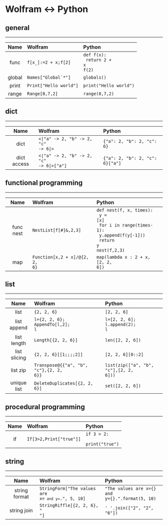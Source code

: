 # Wolfram ↔ Python
## general
---
 Name | Wolfram | Python
:---:|:---|:---
func|<code>f[x_]:=2 + x;f[2]</code>|<code>def f(x):<br>	return 2 + x<br>f(2)<br></code>
global|<code>Names["Global`*"]</code>|<code>globals()</code>
print|<code>Print["Hello world"]</code>|<code>print("Hello world")</code>
range|<code>Range[0,7,2]</code>|<code>range(0,7,2)</code>


## dict
---
 Name | Wolfram | Python
:---:|:---|:---
dict|<code><\|"a" -> 2, "b" -> 2, "c" -> 6\|></code>|<code>{"a": 2, "b": 2, "c": 6}</code>
dict access|<code><\|"a" -> 2, "b" -> 2, "c" -> 6\|>["a"]</code>|<code>{"a": 2, "b": 2, "c": 6}["a"]</code>


## functional programming
---
 Name | Wolfram | Python
:---:|:---|:---
func nest|<code>NestList[f[#]&,2,3]</code>|<code>def nest(f, x, times):<br>    y = [x]<br>    for i in range(times-1):<br>        y.append(f(y[-1]))<br>    return y<br>nest(f,2,3)<br></code>
map|<code>Function[x,2 + x]/@{2, 2, 6}</code>|<code>map(lambda x : 2 + x, [2, 2, 6])</code>


## list
---
 Name | Wolfram | Python
:---:|:---|:---
list|<code>{2, 2, 6}</code>|<code>[2, 2, 6]</code>
list append|<code>l={2, 2, 6}; AppendTo[l,2]; l</code>|<code>l=[2, 2, 6]; l.append(2); l</code>
list length|<code>Length[{2, 2, 6}]</code>|<code>len([2, 2, 6])</code>
list slicing|<code>{2, 2, 6}[[1;;;;2]]</code>|<code>[2, 2, 6][0::2]</code>
list zip|<code>Transpose@{{"a", "b", "c"},{2, 2, 6}}</code>|<code>list(zip(["a", "b", "c"],[2, 2, 6]))</code>
unique list|<code>DeleteDuplicates[{2, 2, 6}]</code>|<code>set([2, 2, 6])</code>


## procedural programming
---
 Name | Wolfram | Python
:---:|:---|:---
if|<code>If[3>2,Print["true"]]</code>|<code>if 3 > 2:<br>	print("true")<br></code>


## string
---
 Name | Wolfram | Python
:---:|:---|:---
string format|<code>StringForm["The values are x=`` and y=``.", 5, 10]</code>|<code>"The values are x={} and y={}.".format(5, 10)</code>
string join|<code>StringRiffle[{2, 2, 6}, " "]</code>|<code>' '.join(["2", "2", "6"])</code>



